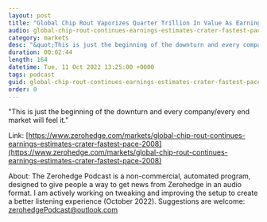 ```yaml
---
layout: post
title: "Global Chip Rout Vaporizes Quarter Trillion In Value As Earnings Estimates Crater"
audio: global-chip-rout-continues-earnings-estimates-crater-fastest-pace-2008-0
category: markets
desc: "&quot;This is just the beginning of the downturn and every company/every end market will feel it.&quot; "
duration: 00:02:44
length: 164
datetime: Tue, 11 Oct 2022 13:25:00 +0000
tags: podcast
guid: global-chip-rout-continues-earnings-estimates-crater-fastest-pace-2008-0
order: 0
---
```

&quot;This is just the beginning of the downturn and every company/every end market will feel it.&quot; 

Link: [https://www.zerohedge.com/markets/global-chip-rout-continues-earnings-estimates-crater-fastest-pace-2008](https://www.zerohedge.com/markets/global-chip-rout-continues-earnings-estimates-crater-fastest-pace-2008)

About: The Zerohedge Podcast is a non-commercial, automated program, designed to give people a way to get news from Zerohedge in an audio format.  I am actively working on tweaking and improving the setup to create a better listening experience (October 2022).  Suggestions are welcome: [zerohedgePodcast@outlook.com](mailto:zerohedgePodcast@outlook.com)
